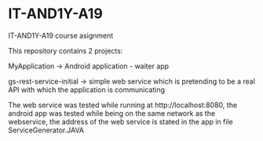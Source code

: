 # IT-AND1Y-A19
IT-AND1Y-A19 course asignment

This repository contains 2 projects:

MyApplication -> Android application - waiter app

gs-rest-service-initial -> simple web service which is pretending to be a real API with which the application is communicating

The web service was tested while running at http://localhost:8080, the android app was tested while being on the same network as
the webservice, the address of the web service is stated in the app in file ServiceGenerator.JAVA
